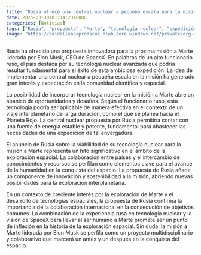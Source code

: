 ```yaml
---
title: "Rusia ofrece una central nuclear a pequeña escala para la misión de Musk a Marte"
date: 2025-03-30T01:14:23+0000
categories: [Noticias]
tags: ["Rusia", "propuesta", "Marte", "tecnología nuclear", "expedición", "exploración espacial", "colaboración internacional."]
image: "https://oaidalleapiprodscus.blob.core.windows.net/private/org-HKmKxpuNw3Y88lm4EBrIPq0n/user-ZwiCXOggLL8ZNNKE2g7rXFmV/img-IhphKZUcJIsXwkuKzgF9TlEV.png?st=2025-03-30T00%3A14%3A23Z&se=2025-03-30T02%3A14%3A23Z&sp=r&sv=2024-08-04&sr=b&rscd=inline&rsct=image/png&skoid=d505667d-d6c1-4a0a-bac7-5c84a87759f8&sktid=a48cca56-e6da-484e-a814-9c849652bcb3&skt=2025-03-29T01%3A38%3A21Z&ske=2025-03-30T01%3A38%3A21Z&sks=b&skv=2024-08-04&sig=Ap%2BsSPEWuaWOvZdjPRqz3gYr6ADcxQjHrhacYcjqea4%3D"
---
```


Rusia ha ofrecido una propuesta innovadora para la próxima misión a Marte liderada por Elon Musk, CEO de SpaceX. En palabras de un alto funcionario ruso, el país destaca por su tecnología nuclear avanzada que podría resultar fundamental para el éxito de esta ambiciosa expedición. La idea de implementar una central nuclear a pequeña escala en la misión ha generado gran interés y expectación en la comunidad científica y espacial.

La posibilidad de incorporar tecnología nuclear en la misión a Marte abre un abanico de oportunidades y desafíos. Según el funcionario ruso, esta tecnología podría ser aplicable de manera efectiva en el contexto de un viaje interplanetario de larga duración, como el que se planea hacia el Planeta Rojo. La central nuclear propuesta por Rusia permitiría contar con una fuente de energía estable y potente, fundamental para abastecer las necesidades de una expedición de tal envergadura.

El anuncio de Rusia sobre la viabilidad de su tecnología nuclear para la misión a Marte representa un hito significativo en el ámbito de la exploración espacial. La colaboración entre países y el intercambio de conocimientos y recursos se perfilan como elementos clave para el avance de la humanidad en la conquista del espacio. La propuesta de Rusia añade un componente de innovación y sostenibilidad a la misión, abriendo nuevas posibilidades para la exploración interplanetaria.

En un contexto de creciente interés por la exploración de Marte y el desarrollo de tecnologías espaciales, la propuesta de Rusia confirma la importancia de la colaboración internacional en la consecución de objetivos comunes. La combinación de la experiencia rusa en tecnología nuclear y la visión de SpaceX para llevar al ser humano a Marte promete ser un punto de inflexión en la historia de la exploración espacial. Sin duda, la misión a Marte liderada por Elon Musk se perfila como un proyecto multidisciplinario y colaborativo que marcará un antes y un después en la conquista del espacio.
    